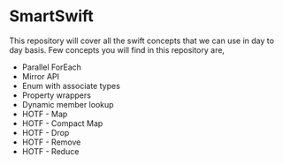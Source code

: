# SmartSwift
This repository will cover all the swift concepts that we can use in day to day basis.
Few concepts you will find in this repository are,

* Parallel ForEach
* Mirror API
* Enum with associate types
* Property wrappers
* Dynamic member lookup
* HOTF - Map
* HOTF - Compact Map
* HOTF - Drop
* HOTF - Remove
* HOTF - Reduce
<!-- * @Escaping and @non Escaping closures ->
<!-- * Will set and did set ->
<!-- * Rethrows ->
<!-- * Call as Function ->
<!-- * Static String ->
<!-- * Zip ->
<!-- * Result ->
<!-- * Discardable ->
<!-- * Multiple line string ->
<!-- * Private set ->
<!-- * Enumerated ->

<!-- * Defer ->
<!-- * CaseIterable ->
<!-- * HOTF - Dump ->
<!-- * HOTF - Property Weak and unowned ->
